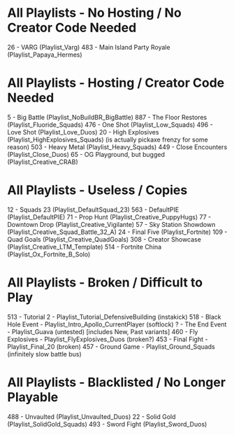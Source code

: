 # All Playlists - No Hosting / No Creator Code Needed
26 - VARG (Playlist_Varg)
483 - Main Island Party Royale (Playlist_Papaya_Hermes)

# All Playlists -  Hosting / Creator Code Needed
5 - Big Battle (Playlist_NoBuildBR_BigBattle)
887 - The Floor Restores (Playlist_Fluoride_Squads)
476 - One Shot (Playlist_Low_Squads)
496 - Love Shot (Playlist_Love_Duos)
20 - High Explosives (Playlist_HighExplosives_Squads)
(is actually pickaxe frenzy for some reason)
503 - Heavy Metal (Playlist_Heavy_Squads)
449 - Close Encounters (Playlist_Close_Duos)
65 - OG Playground, but bugged (Playlist_Creative_CRAB)

# All Playlists -  Useless / Copies
12 - Squads 23 (Playlist_DefaultSquad_23)
563 - DefaultPIE (Playlist_DefaultPIE)
71 - Prop Hunt (Playlist_Creative_PuppyHugs)
77 - Downtown Drop (Playlist_Creative_Vigilante)
57 - Sky Station Showdown (Playlist_Creative_Squad_Battle_32_A)
24 - Final Five (Playlist_Fortnite)
109 - Quad Goals (Playlist_Creative_QuadGoals)
308 - Creator Showcase (Playlist_Creative_LTM_Template)
514 - Fortnite China (Playlist_Ox_Fortnite_B_Solo)

# All Playlists -  Broken / Difficult to Play
513 - Tutorial 2 - Playlist_Tutorial_DefensiveBuilding (instakick)
518 - Black Hole Event - Playlist_Intro_Apollo_CurrentPlayer (softlock)
? - The End Event - Playlist_Guava (untested)
[includes New, Past variants]
460 - Fly Explosives - Playlist_FlyExplosives_Duos (broken?)
453 - Final Fight - Playlist_Final_20 (broken)
457 - Ground Game - Playlist_Ground_Squads (infinitely slow battle bus)

# All Playlists -  Blacklisted / No Longer Playable
488 - Unvaulted (Playlist_Unvaulted_Duos)
22 - Solid Gold (Playlist_SolidGold_Squads)
493 - Sword Fight (Playlist_Sword_Duos)

